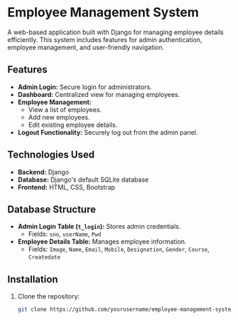 # Employee Management System

A web-based application built with Django for managing employee details efficiently. This system includes features for admin authentication, employee management, and user-friendly navigation. 

## Features
- **Admin Login:** Secure login for administrators.
- **Dashboard:** Centralized view for managing employees.
- **Employee Management:**
  - View a list of employees.
  - Add new employees.
  - Edit existing employee details.
- **Logout Functionality:** Securely log out from the admin panel.

## Technologies Used
- **Backend:** Django
- **Database:** Django's default SQLite database
- **Frontend:** HTML, CSS, Bootstrap

## Database Structure
- **Admin Login Table (`t_login`):** Stores admin credentials.
  - Fields: `sno`, `userName`, `Pwd`
- **Employee Details Table:** Manages employee information.
  - Fields: `Image`, `Name`, `Email`, `Mobile`, `Designation`, `Gender`, `Course`, `Createdate`

## Installation
1. Clone the repository:
   ```bash
   git clone https://github.com/yourusername/employee-management-system.git

